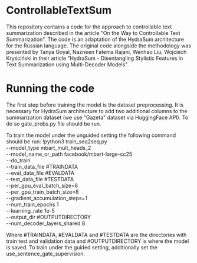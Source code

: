 # ControllableTextSum

This repository contains a code for the approach to controllable text summarization described in the article "On the Way to Controllable Text Summarization".
The code is an adaptation of the HydraSum architecture for the Russian language. The original code alongside the methodology was presented by Tanya Goyal, Nazneen Fatema Rajani, Wenhao Liu, Wojciech Kryściński in their article "HydraSum - Disentangling Stylistic Features in Text Summarization using Multi-Decoder Models". 

# Running the code
The first step before training the model is the dataset preprocessing. It is necessary for HydraSum architecture to add two additional columns to the summarization dataset (we use "Gazeta" dataset via HuggingFace API). To do so gate_probs.py file should be run.

To train the model under the unguided setting the following command should be run:
!python3 train_seq2seq.py \
    --model_type mbart_mult_heads_2 \
    --model_name_or_path facebook/mbart-large-cc25 \
    --do_train \
    --train_data_file #TRAINDATA \
    --eval_data_file #EVALDATA \
    --test_data_file #TESTDATA \
    --per_gpu_eval_batch_size=8 \
    --per_gpu_train_batch_size=8 \
    --gradient_accumulation_steps=1 \
    --num_train_epochs 1 \
    --learning_rate 1e-5 \
    --output_dir #OUTPUTDIRECTORY \
    --num_decoder_layers_shared 8

Where #TRAINDATA, #EVALDATA and #TESTDATA are the directories with train test and validation data and #OUTPUTDIRECTORY is where the model is saved. To train under the guided setting, additionally set the use_sentence_gate_supervision.



